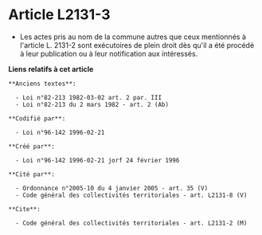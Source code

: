 # Article L2131-3

- Les actes pris au nom de la commune autres que ceux mentionnés à l'article L. 2131-2 sont exécutoires de plein droit dès
qu'il a été procédé à leur publication ou à leur notification aux intéressés.

**Liens relatifs à cet article**

	**Anciens textes**:

	  - Loi n°82-213 1982-03-02 art. 2 par. III
	  - Loi n°82-213 du 2 mars 1982 - art. 2 (Ab)

	**Codifié par**:

	  - Loi n°96-142 1996-02-21

	**Créé par**:

	  - Loi n°96-142 1996-02-21 jorf 24 février 1996

	**Cité par**:

	  - Ordonnance n°2005-10 du 4 janvier 2005 - art. 35 (V)
	  - Code général des collectivités territoriales - art. L2131-8 (V)

	**Cite**:

	  - Code général des collectivités territoriales - art. L2131-2 (M)
